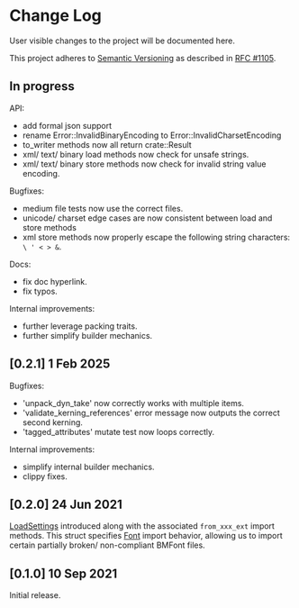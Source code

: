 # Change Log

User visible changes to the project will be documented here.

This project adheres to [Semantic Versioning](http://semver.org/) as described in [RFC #1105](https://github.com/rust-lang/rfcs/blob/master/text/1105-api-evolution.md).


## In progress

API:
- add formal json support
- rename Error::InvalidBinaryEncoding to Error::InvalidCharsetEncoding
- to_writer methods now all return crate::Result
- xml/ text/ binary load methods now check for unsafe strings.
- xml/ text/ binary store methods now check for invalid string value encoding.

Bugfixes:
- medium file tests now use the correct files.
- unicode/ charset edge cases are now consistent between load and store methods
- xml store methods now properly escape the following string characters: `\ ' < > &`.

Docs:
- fix doc hyperlink.
- fix typos.

Internal improvements:
- further leverage packing traits.
- further simplify builder mechanics.

## [0.2.1] 1 Feb 2025

Bugfixes: 
- 'unpack_dyn_take' now correctly works with multiple items.
- 'validate_kerning_references' error message now outputs the correct second kerning.
- 'tagged_attributes' mutate test now loops correctly.

Internal improvements:
- simplify internal builder mechanics.
- clippy fixes.


## [0.2.0] 24 Jun 2021

[LoadSettings](https://docs.rs/bmfont_rs/0.2.0/bmfont_rs/struct.LoadSettings.html) introduced along with the associated `from_xxx_ext` import methods.
This struct specifies [Font](https://docs.rs/bmfont_rs/0.2.0/bmfont_rs/struct.Font.html) import behavior, allowing us to import certain partially broken/ non-compliant BMFont files.

## [0.1.0] 10 Sep 2021

Initial release.

